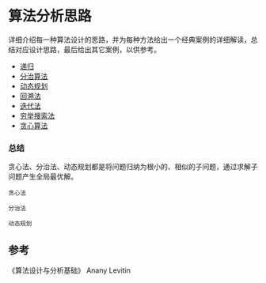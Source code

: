 # 算法分析思路
 
详细介绍每一种算法设计的思路，并为每种方法给出一个经典案例的详细解读，总结对应设计思路，最后给出其它案例，以供参考。


* [递归](递归.md) 
* [分治算法](分治算法.md) 
* [动态规划](动态规划.md)  
* [回溯法](回溯法.md)
* [迭代法](迭代法.md)  
* [穷举搜索法](穷举搜索法.md)   
* [贪心算法](贪心算法.md) 




### 总结

贪心法、分治法、动态规划都是将问题归纳为根小的、相似的子问题，通过求解子问题产生全局最优解。

`贪心法`

`分治法`

`动态规划`



## 参考

《算法设计与分析基础》 Anany Levitin   



